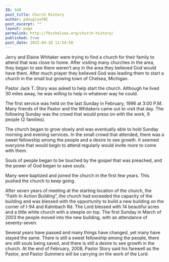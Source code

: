 ```yaml
---
ID: 548
post_title: Church History
author: pdouglasFBC
post_excerpt: ""
layout: page
permalink: http://fbcchelsea.org/church-history/
published: true
post_date: 2015-04-10 11:54:50
---
```

<p>Jerry and Elaine Whitaker were trying to find a church for their family to attend that was close to home. After visiting many churches in the area, they began to see there weren’t any in the area they believed God would have them. After much prayer they believed God was leading them to start a church in the small but growing town of Chelsea, Michigan.</p><p>Pastor Jack T. Story was asked to help start the church. Although he lived 30 miles away, he was willing to help in whatever way he could.</p><p>The first service was held on the last Sunday in February, 1996 at 3:00 P.M. Many friends of the Pastor and the Whitakers came out to visit that day. The following Sunday was the crowd that would press on with the work, 9 people (2 families).</p><p>The church began to grow slowly and was eventually able to hold Sunday morning and evening services. In the small crowd that attended, there was a sweet fellowship among the people and a desire to see growth. It seemed everyone that would begin to attend regularly would invite more to come with them.</p><p>Souls of people began to be touched by the gospel that was preached, and the power of God began to save souls.</p><p>Many were baptized and joined the church in the first few years. This pushed the church to keep going.</p><p>After seven years of meeting at the starting location of the church, the “Faith In Action Building”, the church had exceeded the capacity of the building and was blessed with the opportunity to build a new building on the corner of I-94 and Kalmbach Rd. The Lord blessed with 14 beautiful acres and a little white church with a steeple on top. The first Sunday in March of 2003 the people moved into the new building, with an attendance of seventy-seven.</p><p>Several years have passed and many things have changed, yet many have stayed the same. There is still a sweet fellowship among the people, there are still souls being saved, and there is still a desire to see growth in the church. At the end of February, 2008, Pastor Story said his farewell as the Pastor, and Pastor Summers will be carrying on the work of the Lord.</p>